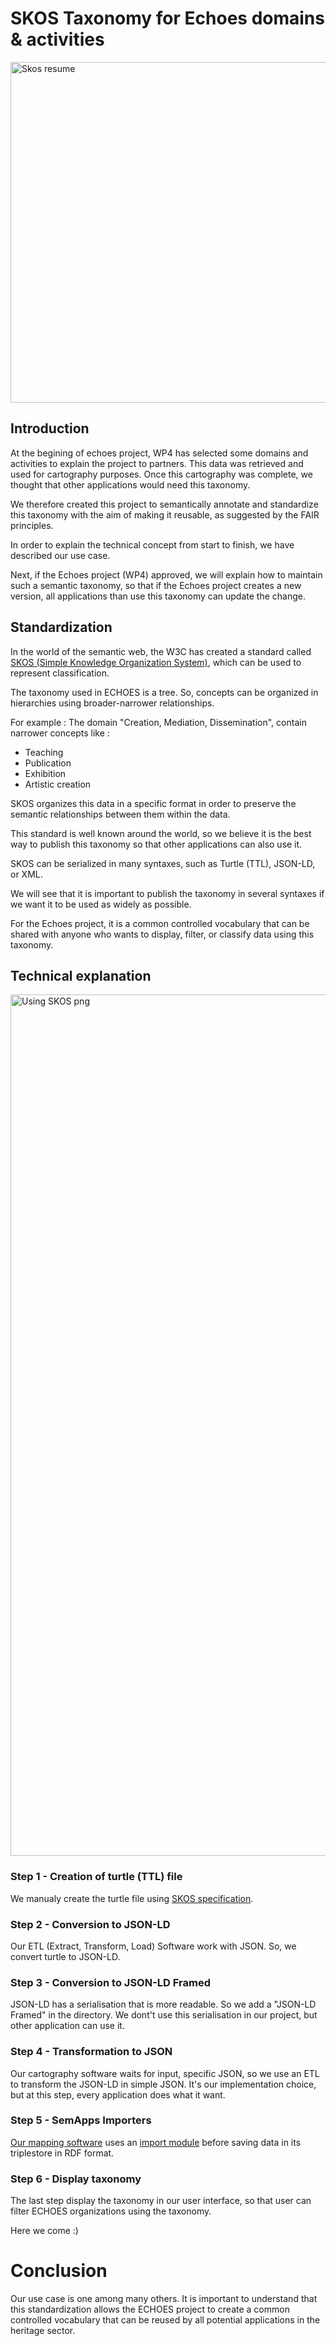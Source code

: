 
# SKOS Taxonomy for Echoes domains & activities

<img width="1881" height="545" alt="Skos resume" src="https://github.com/user-attachments/assets/90a70c00-1513-4fb3-8073-24fdeb1608f1" />

## Introduction
At the begining of echoes project, WP4 has selected some domains and activities to explain the project to partners.
This data was retrieved and used for cartography purposes.
Once this cartography was complete, we thought that other applications would need this taxonomy.

We therefore created this project to semantically annotate and standardize this taxonomy with the aim of making it reusable, as suggested by the FAIR principles.

In order to explain the technical concept from start to finish, we have described our use case.

Next, if the Echoes project (WP4) approved, we will explain how to maintain such a semantic taxonomy, so that if the Echoes project creates a new version, all applications than use this taxonomy can update the change.

## Standardization
In the world of the semantic web, the W3C has created a standard called [SKOS (Simple Knowledge Organization System)](https://en.wikipedia.org/wiki/Simple_Knowledge_Organization_System), which can be used to represent classification.

The taxonomy used in ECHOES is a tree. So, concepts can be organized in hierarchies using broader-narrower relationships.

For example : 
The domain "Creation, Mediation, Dissemination", contain narrower concepts like :
* Teaching
* Publication
* Exhibition
* Artistic creation

SKOS organizes this data in a specific format in order to preserve the semantic relationships between them within the data.

This standard is well known around the world, so we believe it is the best way to publish this taxonomy so that other applications can also use it.

SKOS can be serialized in many syntaxes, such as Turtle (TTL), JSON-LD, or XML.

We will see that it is important to publish the taxonomy in several syntaxes if we want it to be used as widely as possible.

For the Echoes project, it is a common controlled vocabulary that can be shared with anyone who wants to display, filter, or classify data using this taxonomy.

## Technical explanation

<img width="2634" height="1378" alt="Using SKOS png" src="https://github.com/user-attachments/assets/084d3e7b-fe99-45a3-a791-3fb472b8786e" />

### Step 1 - Creation of turtle (TTL) file

We manualy create the turtle file using [SKOS specification](https://www.w3.org/TR/skos-reference/).

### Step 2 - Conversion to JSON-LD

Our ETL (Extract, Transform, Load) Software work with JSON. So, we convert turtle to JSON-LD.

### Step 3 - Conversion to JSON-LD Framed

JSON-LD has a serialisation that is more readable. So we add a "JSON-LD Framed" in the directory.
We dont't use this serialisation in our project, but other application can use it.

### Step 4 - Transformation to JSON

Our cartography software waits for input, specific JSON, so we use an ETL to transform the JSON-LD in simple JSON. It's our implementation choice, but at this step, every application does what it want.

### Step 5 - SemApps Importers

[Our mapping software](https://semapps.org) uses an [import module](https://semapps.org/docs/middleware/importer/) before saving data in its triplestore in RDF format.

### Step 6 - Display taxonomy

The last step display the taxonomy in our user interface, so that user can filter ECHOES organizations using the taxonomy.

Here we come :)

# Conclusion

Our use case is one among many others. 
It is important to understand that this standardization allows the ECHOES project to create a common controlled vocabulary that can be reused by all potential applications in the heritage sector.
